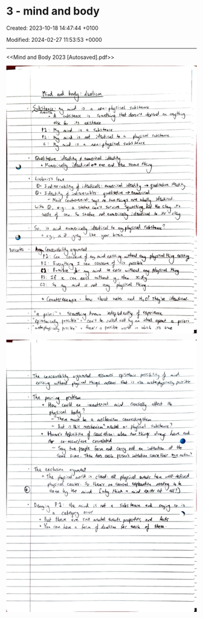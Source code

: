 # 3 - mind and body

Created: 2023-10-18 14:47:44 +0100

Modified: 2024-02-27 11:53:53 +0000

---

<<Mind and Body 2023 [Autosaved].pdf>>



![](../../media/Year-1-General-3---mind-and-body-image1.jpeg)



![](../../media/Year-1-General-3---mind-and-body-image2.jpeg)




